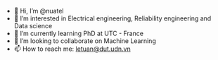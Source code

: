 - 👋 Hi, I’m @nuatel
- 👀 I’m interested in Electrical engineering, Reliability engineering and Data science
- 🌱 I’m currently learning PhD at UTC - France
- 💞️ I’m looking to collaborate on Machine Learning 
- 📫 How to reach me: letuan@dut.udn.vn

<!---
nuatel/nuatel is a ✨ special ✨ repository because its `README.md` (this file) appears on your GitHub profile.
You can click the Preview link to take a look at your changes.
--->
